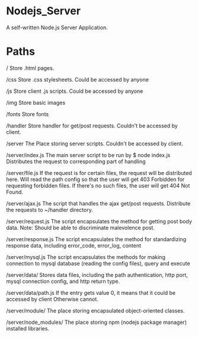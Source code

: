 # Nodejs_Server

A self-written Node.js Server Application. 

# Paths

/
Store .html pages.

/css
Store .css stylesheets. Could be accessed by anyone

/js
Store client .js scripts. Could be accessed by anyone

/img
Store basic images

/fonts
Store fonts

/handler
Store handler for get/post requests. Couldn't be accessed by client. 

/server
The Place storing server scripts. Couldn't be accessed by client.

/server/index.js
The main server script to be run by 
  $ node index.js
Distributes the request to corresponding part of handling

/server/file.js
If the request is for certain files, the request will be distributed here. 
Will read the path config so that the user will get 403 Forbidden for requesting forbidden files. 
If there's no such files, the user will get 404 Not Found. 

/server/ajax.js
The script that handles the ajax get/post requests. Distribute the requests to ~/handler directory. 

/server/request.js
The script encapsulates the method for getting post body data. 
Note: Should be able to discriminate malevolence post.

/server/response.js
The script encapsulates the method for standardizing response data, including error_code, error_log, content

/server/mysql.js
The script encapsulates the methods for making connection to mysql database (reading the config files), 
query and execute

/server/data/
Stores data files, including the path authentication, http port, mysql connection config, and http return type. 

/server/data/path.js
If the entry gets value 0, it means that it could be accessed by client
Otherwise cannot.

/server/module/
The place storing encapsulated object-oriented classes. 

/server/node_modules/
The place storing npm (nodejs package manager) installed libraries.
